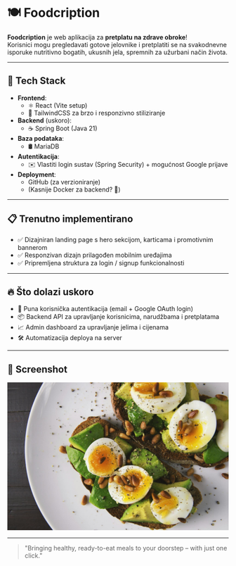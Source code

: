 # 🍽️ Foodcription

**Foodcription** je web aplikacija za **pretplatu na zdrave obroke**!  
Korisnici mogu pregledavati gotove jelovnike i pretplatiti se na svakodnevne isporuke nutritivno bogatih, ukusnih jela, spremnih za užurbani način života.

---

## 🚀 Tech Stack

- **Frontend**:
  - ⚛️ React (Vite setup)
  - 🎨 TailwindCSS za brzo i responzivno stiliziranje
- **Backend** (uskoro):
  - ☕ Spring Boot (Java 21)
- **Baza podataka**:
  - 🛢️ MariaDB
- **Autentikacija**:
  - ✉️ Vlastiti login sustav (Spring Security) + mogućnost Google prijave
- **Deployment**:
  - GitHub (za verzioniranje)
  - (Kasnije Docker za backend? 🚀)

---

## 📋 Trenutno implementirano

- ✅ Dizajniran landing page s hero sekcijom, karticama i promotivnim bannerom
- ✅ Responzivan dizajn prilagođen mobilnim uređajima
- ✅ Pripremljena struktura za login / signup funkcionalnosti

---

## 🔥 Što dolazi uskoro

- 🔐 Puna korisnička autentikacija (email + Google OAuth login)
- 📦 Backend API za upravljanje korisnicima, narudžbama i pretplatama
- 📈 Admin dashboard za upravljanje jelima i cijenama
- 🛠️ Automatizacija deploya na server

---

## 📸 Screenshot

![Foodcription Landing Page](./src/assets/HeroImage.jpg)

---

> "Bringing healthy, ready-to-eat meals to your doorstep – with just one click."
